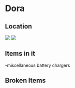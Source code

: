 # Dora

## Location
![](bd73f23b95ab066f3598b901226bc0cb_MD5.webp)
![](045c069051103cedee9a0bcc7e6abd46_MD5.webp)

## Items in it
-miscellaneous battery chargers

## Broken Items
